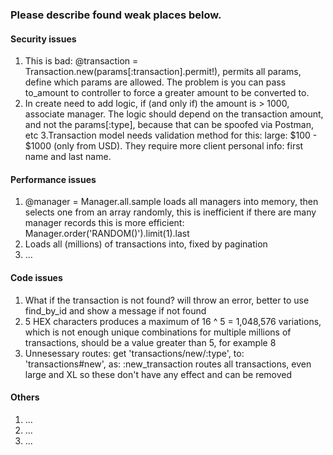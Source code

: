 ### Please describe found weak places below.

#### Security issues

1. This is bad: @transaction = Transaction.new(params[:transaction].permit!), permits all params, define which params are allowed. The problem is you can pass to_amount to controller to force a greater amount to be converted to.
2.  In create need to add logic, if (and only if) the amount is > 1000, associate manager. The logic should depend on the transaction amount, and not the params[:type], because that can be spoofed via Postman, etc
3.Transaction model needs validation method for this:
large: $100 - $1000 (only from USD). They require more client personal info: first name and last name.
#### Performance issues

1. @manager = Manager.all.sample loads all managers into memory, then selects one from an array randomly, this is inefficient if there are many manager records
this is more efficient: Manager.order('RANDOM()').limit(1).last
2. Loads all (millions) of transactions into, fixed by pagination
3. ...
#### Code issues

1. What if the transaction is not found? will throw an error, better to use find_by_id and show a message if not found
2.  5 HEX characters produces a maximum of 16 ^ 5 = 1,048,576 variations, which is not enough unique combinations for multiple millions of transactions, should be a value greater than 5, for example 8
3. Unnesessary routes: get 'transactions/new/:type', to: 'transactions#new', as: :new_transaction routes all transactions, even large and XL
so these don't have any effect and can be removed
#### Others

1. ...
2. ...
3. ...
